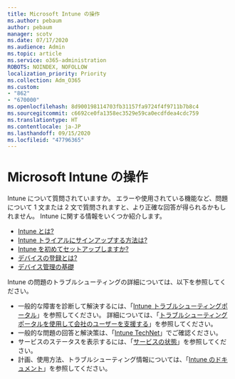 ```yaml
---
title: Microsoft Intune の操作
ms.author: pebaum
author: pebaum
manager: scotv
ms.date: 07/17/2020
ms.audience: Admin
ms.topic: article
ms.service: o365-administration
ROBOTS: NOINDEX, NOFOLLOW
localization_priority: Priority
ms.collection: Adm_O365
ms.custom:
- "862"
- "670000"
ms.openlocfilehash: 8d900198114703fb31157fa9724f4f9711b7b8c4
ms.sourcegitcommit: c6692ce0fa1358ec3529e59ca0ecdfdea4cdc759
ms.translationtype: HT
ms.contentlocale: ja-JP
ms.lasthandoff: 09/15/2020
ms.locfileid: "47796365"
---
```

# <a name="working-with-microsoft-intune"></a>Microsoft Intune の操作

Intune について質問されていますか。 エラーや使用されている機能など、問題について 1 文または 2 文で質問されますと、より正確な回答が得られるかもしれません。 Intune に関する情報をいくつか紹介します。

- [Intune とは?](https://docs.microsoft.com/intune/what-is-intune)
- [Intune トライアルにサインアップする方法は?](https://docs.microsoft.com/intune/free-trial-sign-up)
- [Intune を初めてセットアップしますか?](https://docs.microsoft.com/intune/setup-steps)
- [デバイスの登録とは?](https://docs.microsoft.com/intune/device-enrollment)
- [デバイス管理の基礎](https://docs.microsoft.com/mem/intune/fundamentals/)

Intune の問題のトラブルシューティングの詳細については、以下を参照してください。

- 一般的な障害を診断して解決するには、「[Intune トラブルシューティングポータル](https://aka.ms/intunetroubleshooting)」を参照してください。 詳細については、「[トラブルシューティングポータルを使用して会社のユーザーを支援する](https://docs.microsoft.com/intune/help-desk-operators)」を参照してください。
- 一般的な問題の回答と解決策は、「[Intune TechNet](https://aka.ms/intuneforums)」でご確認ください。
- サービスのステータスを表示するには、「[サービスの状態](https://portal.office.com/AdminPortal/Home#/servicehealth)」を参照してください。
- 計画、使用方法、トラブルシューティング情報については、「[Intune のドキュメント](https://docs.microsoft.com/intune/)」を参照してください。